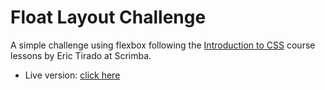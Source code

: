 # **Float Layout Challenge**

A simple challenge using flexbox following the [Introduction to CSS](https://scrimba.com/g/gintrotocss) course lessons by Eric Tirado at Scrimba.

- Live version: [click here]()
